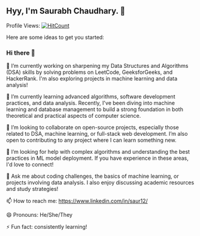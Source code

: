 ## Hyy, I'm Saurabh Chaudhary. 👋
 Profile Views: [![HitCount](https://hits.dwyl.com/saurabhchaudhary05/saurabhchaudhary05.svg?style=flat-square)](http://hits.dwyl.com/saurabhchaudhary05/saurabhchaudhary05)
<!--
**saurabhchaudhary05/saurabhchaudhary05** is a ✨ _special_ ✨ repository because its `README.md` (this file) appears on your GitHub profile.
-->
Here are some ideas to get you started:

### Hi there 👋

🔭 I’m currently working on sharpening my Data Structures and Algorithms (DSA) skills by solving problems on LeetCode, GeeksforGeeks, and HackerRank. I'm also exploring projects in machine learning and data analysis!

🌱 I’m currently learning advanced algorithms, software development practices, and data analysis. Recently, I've been diving into machine learning and database management to build a strong foundation in both theoretical and practical aspects of computer science.

👯 I’m looking to collaborate on open-source projects, especially those related to DSA, machine learning, or full-stack web development. I’m also open to contributing to any project where I can learn something new.

🤔 I’m looking for help with complex algorithms and understanding the best practices in ML model deployment. If you have experience in these areas, I'd love to connect!

💬 Ask me about coding challenges, the basics of machine learning, or projects involving data analysis. I also enjoy discussing academic resources and study strategies!

📫 How to reach me: https://www.linkedin.com/in/saur12/

😄 Pronouns: He/She/They

⚡ Fun fact:  consistently learning!



